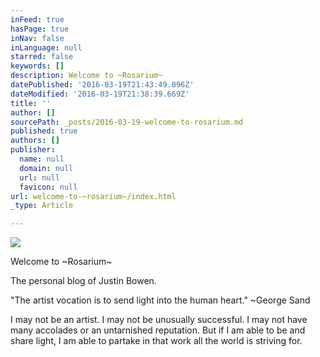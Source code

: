 ```yaml
---
inFeed: true
hasPage: true
inNav: false
inLanguage: null
starred: false
keywords: []
description: Welcome to ~Rosarium~
datePublished: '2016-03-19T21:43:49.096Z'
dateModified: '2016-03-19T21:38:39.669Z'
title: ''
author: []
sourcePath: _posts/2016-03-19-welcome-to-rosarium.md
published: true
authors: []
publisher:
  name: null
  domain: null
  url: null
  favicon: null
url: welcome-to-~rosarium~/index.html
_type: Article

---
```

![](https://the-grid-user-content.s3-us-west-2.amazonaws.com/d0cc682b-3bea-4e3f-baab-229f8fc8063d.jpg)

Welcome to ~Rosarium~

The personal blog of Justin Bowen.

"The artist vocation is to send light into the human heart." ~George Sand

I may not be an artist. I may not be unusually successful. I may not have many accolades or an untarnished reputation. But if I am able to be and share light, I am able to partake in that work all the world is striving for.